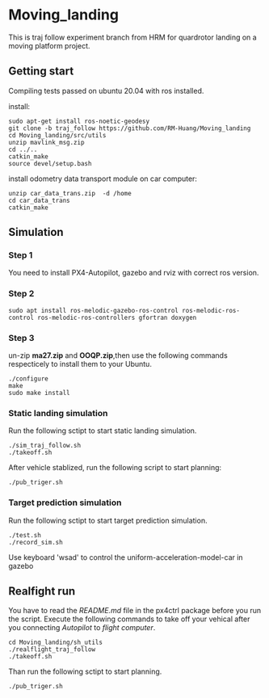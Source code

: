# Moving_landing
This is traj follow experiment branch from HRM for quardrotor landing on a moving platform project.

## Getting start
Compiling tests passed on ubuntu 20.04 with ros installed. 

install:
```
sudo apt-get install ros-noetic-geodesy
git clone -b traj_follow https://github.com/RM-Huang/Moving_landing
cd Moving_landing/src/utils
unzip mavlink_msg.zip
cd ../..
catkin_make
source devel/setup.bash
```

install odometry data transport module on car computer:
```
unzip car_data_trans.zip  -d /home
cd car_data_trans
catkin_make
```

## Simulation
### Step 1
You need to install PX4-Autopilot, gazebo and rviz with correct ros version. 
### Step 2
```
sudo apt install ros-melodic-gazebo-ros-control ros-melodic-ros-control ros-melodic-ros-controllers gfortran doxygen
```
### Step 3
un-zip **ma27.zip** and **OOQP.zip**,then use the following commands respecticely to install them to your Ubuntu. 
```
./configure
make 
sudo make install
```
### Static landing simulation
Run the following sctipt to start static landing simulation.
```
./sim_traj_follow.sh
./takeoff.sh
```
After vehicle stablized, run the following script to start planning:
```
./pub_triger.sh
```
### Target prediction simulation
Run the following sctipt to start target prediction simulation.
```
./test.sh
./record_sim.sh
```
Use keyboard 'wsad' to control the uniform-acceleration-model-car in gazebo

## Realfight run
You have to read the _README.md_ file in the px4ctrl package before you run the script.
Execute the following commands to take off your vehical after you connecting _Autopilot_ to _flight computer_. 
```
cd Moving_landing/sh_utils
./realflight_traj_follow
./takeoff.sh
```
Than run the following sctipt to start planning.
```
./pub_triger.sh
```